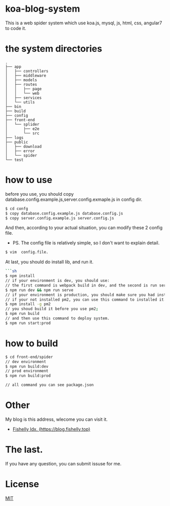 # koa-blog-system
 This is a web spider system which use koa.js, mysql, js, html, css, angular7 to code it.

# the system directories
```
.
├── app
│   ├── controllers
│   ├── middleware
│   ├── models
│   ├── routes
│   │   ├── page
│   │   └── web
│   ├── services
│   └── utils
├── bin
├── build
├── config
├── front-end
│   └── splider
│       ├── e2e
│       └── src
├── logs
├── public
│   ├── download
│   ├── error
│   └── spider
└── test
```

# how to use
before you use, you should copy database.config.example.js,server.config.exmaple.js in config dir.
```sh
$ cd confg
$ copy database.config.example.js database.config.js
$ copy server.config.example.js server.config.js
```
And then, according to your actual situation, you can modify these 2 config file.
- PS.  The config file is relatively simple, so I don't want to explain detail.
```sh
$ vim  config.file.
```

At last, you should do install lib, and run it.
```sh
```sh
$ npm install
// if your environment is dev, you should use:
// the first command is webpack build in dev, and the second is run serve.
$ npm run dev && npm run serve
// if your environment is production, you should make sure you had installed pm2.
// if your not installed pm2, you can use this command to installed it.
$ npm install -g pm2
// you shoud build it before you use pm2;
$ npm run build
// and then use this command to deploy system.
$ npm run start:prod
```

# how to build

```sh
$ cd front-end/spider
// dev environment
$ npm run build:dev
// prod environment
$ npm run build:prod

// all command you can see package.json
```

# Other
My blog is this address, wlecome you can visit it.
- [Fishelly Idx. (https://blog.fishelly.top)](https://blog.fishelly.top)

# The last.
 If you have any question, you can submit issuse for me.

# License

[MIT](LICENSE)

